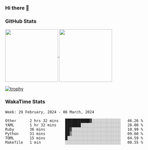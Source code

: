 ### Hi there 👋

### GitHub Stats

<a href="https://github.com/anuraghazra/github-readme-stats">
  <img align="center" height="170px" src="https://github-readme-stats.vercel.app/api/top-langs/?username=tksfjt1024&layout=compact&count_private=true&show_icons=true&show_icons=true&theme=graywhite" />
</a>
<a href="https://github.com/anuraghazra/github-readme-stats">
  <img align="center" height="170px" src="https://github-readme-stats.vercel.app/api?username=tksfjt1024&count_private=true&show_icons=true&show_icons=true&theme=graywhite" />
</a>

[![trophy](https://github-profile-trophy.vercel.app/?username=tksfjt1024)](https://github.com/ryo-ma/github-profile-trophy)

### WakaTime Stats

<!--START_SECTION:waka-->
```text
Week: 29 February, 2024 - 06 March, 2024

Other      2 hrs 32 mins   ███████████▓░░░░░░░░░░░░░   46.26 % 
YAML       1 hr 32 mins    ███████░░░░░░░░░░░░░░░░░░   28.00 % 
Ruby       36 mins         ██▓░░░░░░░░░░░░░░░░░░░░░░   10.99 % 
Python     31 mins         ██▒░░░░░░░░░░░░░░░░░░░░░░   09.60 % 
TOML       15 mins         █░░░░░░░░░░░░░░░░░░░░░░░░   04.59 % 
Makefile   1 min           ░░░░░░░░░░░░░░░░░░░░░░░░░   00.55 % 
```
<!--END_SECTION:waka-->
